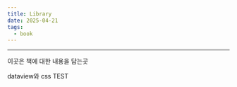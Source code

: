 ```yaml
---
title: Library
date: 2025-04-21
tags:
  - book
---
```



---

이곳은 책에 대한 내용을 담는곳

dataview와 
css TEST
